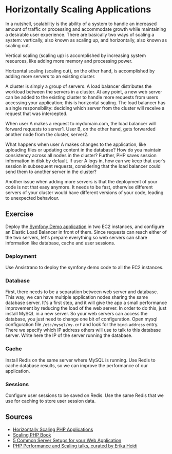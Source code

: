 # Horizontally Scaling Applications
In a nutshell, scalability is the ability of a system to handle an increased amount of traffic or processing and accommodate growth while maintaining a desirable user experience. There are basically two ways of scaling a system: vertically, also known as scaling up, and horizontally, also known as scaling out.

Vertical scaling (scaling up) is accomplished by increasing system resources, like adding more memory and processing power.

Horizontal scaling (scaling out), on the other hand, is accomplished by adding more servers to an existing cluster.

A cluster is simply a group of servers. A load balancer distributes the workload between the servers in a cluster. At any point, a new web server can be added to the existing cluster to handle more requests from users accessing your application; this is horizontal scaling. The load balancer has a single responsibility: deciding which server from the cluster will receive a request that was intercepted.

When user A makes a request to mydomain.com, the load balancer will forward requests to server1. User B, on the other hand, gets forwarded another node from the cluster, server2.

What happens when user A makes changes to the application, like uploading files or updating content in the database? How do you maintain consistency across all nodes in the cluster? Further, PHP saves session information in disk by default. If user A logs in, how can we keep that user’s session in subsequent requests, considering that the load balancer could send them to another server in the cluster?

Another issue when adding more servers is that the deployment of your code is not that easy anymore. It needs to be fast, otherwise different servers of your cluster would have different versions of your code, leading to unexpected behaviour.

## Exercise
Deploy the [Symfony Demo application](https://github.com/symfony/symfony-demo) in two EC2 instances, and configure an Elastic Load Balancer in front of them.
Since requests can reach either of the two servers, let's prepare everything so web servers can share information like database, cache and user sessions.

### Deployment
Use Ansistrano to deploy the symfony demo code to all the EC2 instances.

### Database
First, there needs to be a separation between web server and database. This way, we can have multiple application nodes sharing the same database server. It's a first step, and it will give the app a small performance improvement by reducing the load of the web server.
In order to do this, just install MySQL in a new server. So your web servers can access the database, you just need to change one bit of configuration. Open mysql configuration file `/etc/mysql/my.cnf` and look for the `bind-address` entry. There we specify which IP address others will use to talk to this database server. Write here the IP of the server running the database.

### Cache
Install Redis on the same server where MySQL is running. Use Redis to cache database results, so we can improve the performance of our application.

### Sessions
Configure user sessions to be saved on Redis. Use the same Redis that we use for caching to store user session data.

## Sources
- [Horizontally Scaling PHP Applications](https://www.digitalocean.com/company/blog/horizontally-scaling-php-applications/)
- [Scaling PHP Book](https://www.scalingphpbook.com/)
- [5 Common Server Setups for your Web Application](https://www.digitalocean.com/community/tutorials/5-common-server-setups-for-your-web-application)
- [PHP Performance and Scaling talks, curated by Erika Heidi](https://www.youtube.com/playlist?list=PLseEp7p6EwiaiJx-AZqXgvpJNJgXuNeBx)